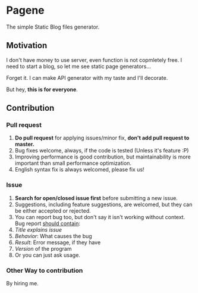 # Pagene
The simple Static Blog files generator.

## Motivation
I don't have money to use server, even function is not copmletely free. I need to start a blog, so let me see static page generators...

Forget it. I can make API generator with my taste and I'll decorate.

But hey, **this is for everyone**.


## Contribution

### Pull request
1. **Do pull request** for applying issues/minor fix, **don't add pull request to master.**
1. Bug fixes welcome, always, if the code is tested (Unless it's feature :P)
1. Improving performance is good contribution, but maintainability is more important than small performance optimization.
1. English syntax fix is always welcomed, please fix us!

### Issue
1. **Search for open/closed issue first** before submitting a new issue.
1. Suggestions, including feature suggestions, are welcomed, but they can be either accepted or rejected.
1. You can report bug too, but don't say it isn't working without context. Bug report [should contain](https://coenjacobs.me/blog/2013/12/effective-bug-reports-on-github/):
 1. *Title explains issue*
 1. *Behavior*: What causes the bug
 1. *Result*: Error message, if they have
 1. *Version* of the program
1. Or you can just ask usage.

 ### Other Way to contribution
 By hiring me.